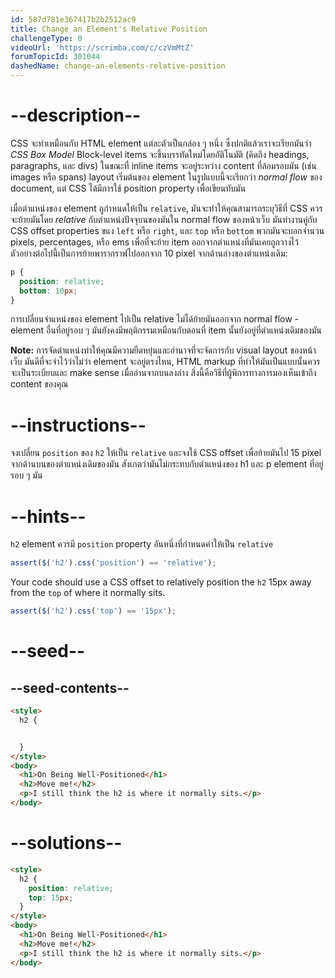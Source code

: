 ```yaml
---
id: 587d781e367417b2b2512ac9
title: Change an Element's Relative Position
challengeType: 0
videoUrl: 'https://scrimba.com/c/czVmMtZ'
forumTopicId: 301044
dashedName: change-an-elements-relative-position
---
```


# --description--

CSS จะทำเหมือนกับ HTML element แต่ละตัวเป็นกล่อง ๆ หนึ่ง ซึ่งปกติแล้วเราจะเรียกมันว่า <dfn>CSS Box Model</dfn>
Block-level items จะขึ้นบรรทัดใหม่โดยอัติโนมัติ (คิดถึง headings, paragraphs, และ divs) ในขณะที่ inline items จะอยู่ระหว่าง content ที่ล้อมรอบมัน (เช่น images หรือ spans)
layout เริ่มต้นของ element ในรูปแบบนี้จะเรียกว่า <dfn>normal flow</dfn> ของ document, แต่ CSS ได้มีการใช้ position property เพื่อเขียนทับมัน

เมื่อตำแหน่งของ element ถูกำหนดให้เป็น `relative`, มันจะทำให้คุณสามารถระบุวิธีที่ CSS ควรจะย้ายมันโดย *relative* กับตำแหน่งปัจจุบนของมันใน normal flow ของหน้าเว็บ
มันทำงานคู่กับ CSS offset properties ขแง `left` หรือ `right`, และ `top` หรือ `bottom`
พวกมันจะบอกจำนวน pixels, percentages, หรือ ems เพื่อที่จะย้าย item ออกจากตำแหน่งที่มันเคยถูกวางไว้
ตัวอย่างต่อไปนี้เป็นการย้ายพารากราฟไปออกจาก 10 pixel จากด้านล่างของตำแหน่งเดิม:

```css
p {
  position: relative;
  bottom: 10px;
}
```

การเปลี่ยนจำแหน่งของ element ไปเป็น relative ไม่ได้ย้ายมันออกจาก normal flow - element อื่นที่อยู่รอบ ๆ มันยังคงมีพฤติกรรมเหมือนกับตอนที่ item นั้นยังอยู่ที่ตำแหน่งเดิมของมัน

**Note:** การจัดตำแหน่งทำให้คุณมีความยืดหยุ่นและอำนาจที่จะจัดการกับ visual layout ของหน้าเว็บ
มันดีที่จะจำไว้ว่าไม่ว่า element จะอยู่ตรงไหน, HTML markup ที่ทำให้มันเป็นแบบนั้นควรจะเป็นระเบียบและ make sense เมื่ออ่านจากบนลงล่าง
สิ่งนี้คือวิธีที่ผู้พิการทางการมองเห็นเข้าถึง content ของคุณ

# --instructions--

จงเปลี่ยน `position` ของ `h2` ให้เป็น `relative`
และจงใช้ CSS offset เพื่อย้ายมันไป 15 pixel จากด้านบนของตำแหน่งเดิมของมัน
สังเกตว่ามันไม่กระทบกับตำแหน่งของ h1 และ p element ที่อยู่รอบ ๆ มัน

# --hints--

`h2` element ควรมี `position` property อันหนึ่งที่กำหนดค่าให้เป็น `relative`

```js
assert($('h2').css('position') == 'relative');
```

Your code should use a CSS offset to relatively position the `h2` 15px away from the `top` of where it normally sits.

```js
assert($('h2').css('top') == '15px');
```

# --seed--

## --seed-contents--

```html
<style>
  h2 {


  }
</style>
<body>
  <h1>On Being Well-Positioned</h1>
  <h2>Move me!</h2>
  <p>I still think the h2 is where it normally sits.</p>
</body>
```

# --solutions--

```html
<style>
  h2 {
    position: relative;
    top: 15px;
  }
</style>
<body>
  <h1>On Being Well-Positioned</h1>
  <h2>Move me!</h2>
  <p>I still think the h2 is where it normally sits.</p>
</body>
```
